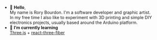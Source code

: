 - 👋 **Hello**,   
My name is Rory Bourdon. I'm a software developer and graphic artist. In my free time I also like to experiment with 3D printing and simple DIY electronics projects, usually based around the Arduino platform.
- 🌱 **I’m currently learning**  
[Three.js](http://threejs.com) + [react-three-fiber](https://github.com/pmndrs/react-three-fiber)

<!---
rbourdon/rbourdon is a ✨ special ✨ repository because its `README.md` (this file) appears on your GitHub profile.
You can click the Preview link to take a look at your changes.
--->
